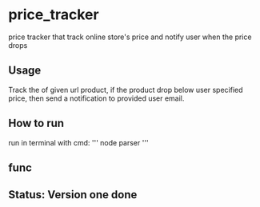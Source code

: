 # price_tracker

price tracker that track online store's price and notify user when the price drops

## Usage

Track the of given url product, if the product drop below user specified price, then send a notification to provided user email.

## How to run

run in terminal with cmd:
'''
node parser <url of the item> <expected price> <email to recieve notification when item on sale>
'''

## func

## Status: Version one done
